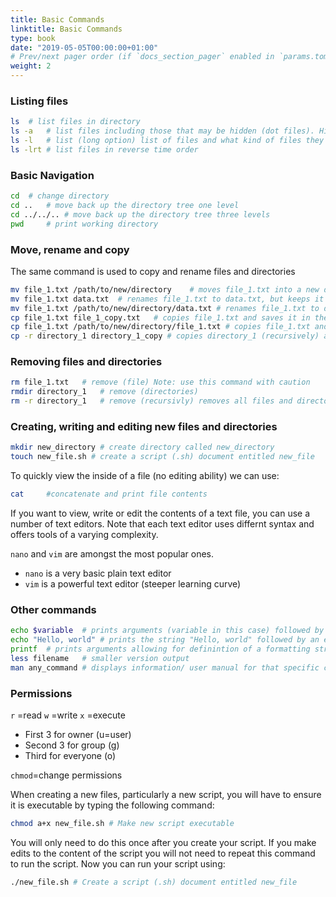 ```yaml
---
title: Basic Commands
linktitle: Basic Commands
type: book
date: "2019-05-05T00:00:00+01:00"
# Prev/next pager order (if `docs_section_pager` enabled in `params.toml`)
weight: 2
---
```

### Listing files
```bash
ls 	# list files in directory
ls -a 	# list files including those that may be hidden (dot files). Hidden files that will become particularly important in most cases are bash profile scripts eg. _bashrc, .bash_profile, .profile_
ls -l 	# list (long option) list of files and what kind of files they are, what size they are, date created, owners and permissions
ls -lrt # list files in reverse time order
```
### Basic Navigation
```bash
cd 	# change directory
cd .. 	# move back up the directory tree one level
cd ../../..	# move back up the directory tree three levels
pwd		# print working directory
```
### Move, rename and copy
The same command is used to copy and rename files and directories
```bash
mv file_1.txt /path/to/new/directory 	# moves file_1.txt into a new directory
mv file_1.txt data.txt 	# renames file_1.txt to data.txt, but keeps it in the same location
mv file_1.txt /path/to/new/directory/data.txt # renames file_1.txt to data.txt, and moves the renamed file into a new directory
cp file_1.txt file_1_copy.txt 	# copies file_1.txt and saves it in the same directory as file_1_copy.txt
cp file_1.txt /path/to/new/directory/file_1.txt # copies file_1.txt and saves it in a new directory as file_1.txt
cp -r directory_1 directory_1_copy # copies directory_1 (recursively) and saves it in the same directory as directory_1_copy
```
### Removing files and directories
```bash
rm file_1.txt	# remove (file) Note: use this command with caution
rmdir directory_1	# remove (directories)
rm -r directory_1	# remove (recursivly) removes all files and directories downstream of removed directory. It can be used instead of rmdir
```
### Creating, writing and editing new files and directories
```bash
mkdir new_directory	# create directory called new_directory
touch new_file.sh # create a script (.sh) document entitled new_file
```
To quickly view the inside of a file (no editing ability) we can use:
```bash
cat 	#concatenate and print file contents
```
If you want to view, write or edit the contents of a text file, you can use a number of text editors. Note that each text editor uses differnt syntax and offers tools of a varying complexity.

`nano` and `vim` are amongst the most popular ones.
- `nano` is a very basic plain text editor
- `vim` is a powerful text editor (steeper learning curve)

### Other commands
```bash
echo $variable 	# prints arguments (variable in this case) followed by an end of line character
echo "Hello, world" # prints the string "Hello, world" followed by an end of line character
printf 	# prints arguments allowing for definintion of a formatting string
less filename	# smaller version output
man any_command	# displays information/ user manual for that specific command
```

### Permissions

`r` =read
`w` =write
`x` =execute

* First 3 for owner (u=user)
* Second 3 for group (g)
* Third for everyone (o)

`chmod`=change permissions

When creating a new files, particularly a new script, you will have to ensure it is executable by typing the following command:
```bash
chmod a+x new_file.sh # Make new script executable
```
You will only need to do this once after you create your script. If you make edits to the content of the script you will not need to repeat this command to run the script.
Now you can run your script using:
```bash
./new_file.sh # Create a script (.sh) document entitled new_file
```
